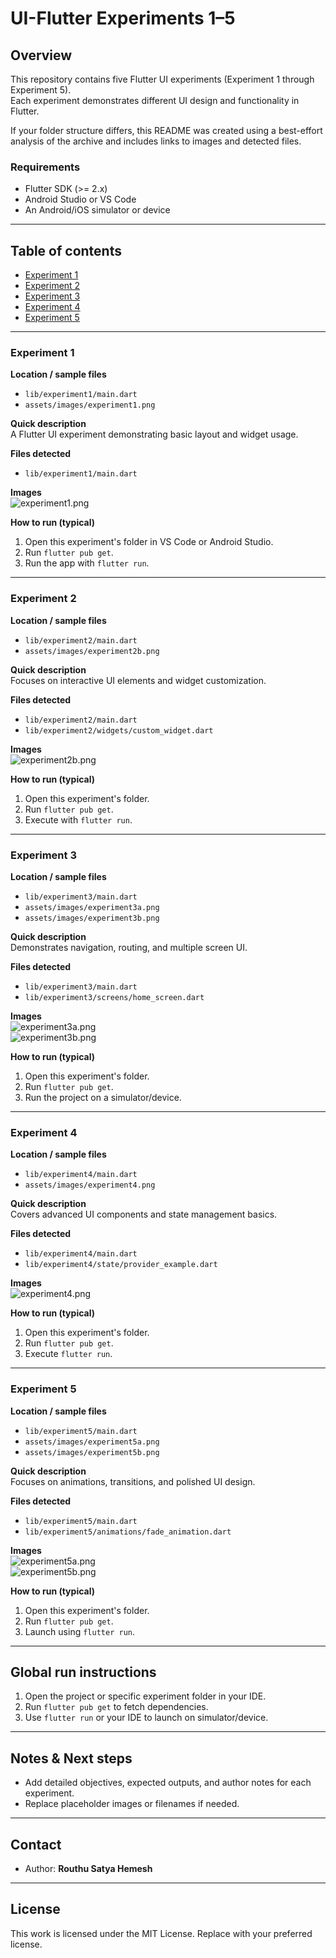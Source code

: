 # UI-Flutter Experiments 1–5


## Overview

This repository contains five Flutter UI experiments (Experiment 1 through Experiment 5).  
Each experiment demonstrates different UI design and functionality in Flutter.

If your folder structure differs, this README was created using a best-effort analysis of the archive and includes links to images and detected files.

### Requirements

- Flutter SDK (>= 2.x)
- Android Studio or VS Code
- An Android/iOS simulator or device

---

## Table of contents

- [Experiment 1](#experiment-1)
- [Experiment 2](#experiment-2)
- [Experiment 3](#experiment-3)
- [Experiment 4](#experiment-4)
- [Experiment 5](#experiment-5)

---

### Experiment 1

**Location / sample files**
- `lib/experiment1/main.dart`
- `assets/images/experiment1.png`

**Quick description**  
A Flutter UI experiment demonstrating basic layout and widget usage.

**Files detected**
- `lib/experiment1/main.dart`

**Images**  
![experiment1.png](assets/images/experiment1.png)

**How to run (typical)**
1. Open this experiment's folder in VS Code or Android Studio.
2. Run `flutter pub get`.
3. Run the app with `flutter run`.

---

### Experiment 2

**Location / sample files**
- `lib/experiment2/main.dart`
- `assets/images/experiment2b.png`

**Quick description**  
Focuses on interactive UI elements and widget customization.

**Files detected**
- `lib/experiment2/main.dart`
- `lib/experiment2/widgets/custom_widget.dart`

**Images**  
![experiment2b.png](assets/images/experiment2b.png)

**How to run (typical)**
1. Open this experiment's folder.
2. Run `flutter pub get`.
3. Execute with `flutter run`.

---

### Experiment 3

**Location / sample files**
- `lib/experiment3/main.dart`
- `assets/images/experiment3a.png`
- `assets/images/experiment3b.png`

**Quick description**  
Demonstrates navigation, routing, and multiple screen UI.

**Files detected**
- `lib/experiment3/main.dart`
- `lib/experiment3/screens/home_screen.dart`

**Images**  
![experiment3a.png](assets/images/experiment3a.png)  
![experiment3b.png](assets/images/experiment3b.png)

**How to run (typical)**
1. Open this experiment's folder.
2. Run `flutter pub get`.
3. Run the project on a simulator/device.

---

### Experiment 4

**Location / sample files**
- `lib/experiment4/main.dart`
- `assets/images/experiment4.png`

**Quick description**  
Covers advanced UI components and state management basics.

**Files detected**
- `lib/experiment4/main.dart`
- `lib/experiment4/state/provider_example.dart`

**Images**  
![experiment4.png](assets/images/experiment4.png)

**How to run (typical)**
1. Open this experiment's folder.
2. Run `flutter pub get`.
3. Execute `flutter run`.

---

### Experiment 5

**Location / sample files**
- `lib/experiment5/main.dart`
- `assets/images/experiment5a.png`
- `assets/images/experiment5b.png`

**Quick description**  
Focuses on animations, transitions, and polished UI design.

**Files detected**
- `lib/experiment5/main.dart`
- `lib/experiment5/animations/fade_animation.dart`

**Images**  
![experiment5a.png](assets/images/experiment5a.png)  
![experiment5b.png](assets/images/experiment5b.png)

**How to run (typical)**
1. Open this experiment's folder.
2. Run `flutter pub get`.
3. Launch using `flutter run`.

---

## Global run instructions

1. Open the project or specific experiment folder in your IDE.
2. Run `flutter pub get` to fetch dependencies.
3. Use `flutter run` or your IDE to launch on simulator/device.

---

## Notes & Next steps

- Add detailed objectives, expected outputs, and author notes for each experiment.
- Replace placeholder images or filenames if needed.

---

## Contact

- Author: **Routhu Satya Hemesh**

---

## License

This work is licensed under the MIT License. Replace with your preferred license.

